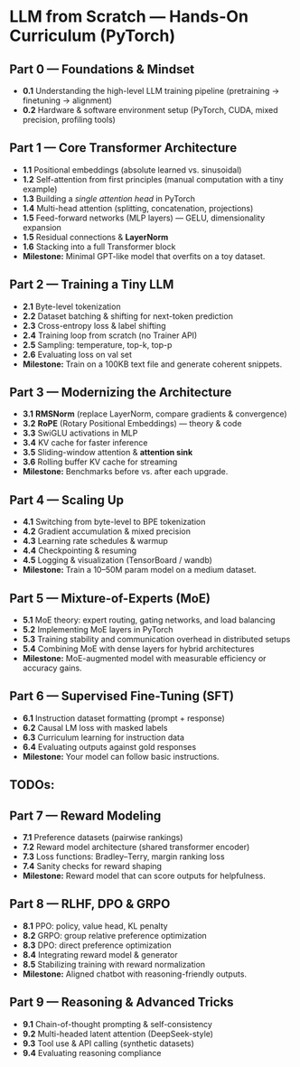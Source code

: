 # LLM from Scratch — Hands-On Curriculum (PyTorch)

## Part 0 — Foundations & Mindset
- **0.1** Understanding the high-level LLM training pipeline (pretraining → finetuning → alignment)
- **0.2** Hardware & software environment setup (PyTorch, CUDA, mixed precision, profiling tools)

## Part 1 — Core Transformer Architecture
- **1.1** Positional embeddings (absolute learned vs. sinusoidal)
- **1.2** Self-attention from first principles (manual computation with a tiny example)
- **1.3** Building a *single attention head* in PyTorch
- **1.4** Multi-head attention (splitting, concatenation, projections)
- **1.5** Feed-forward networks (MLP layers) — GELU, dimensionality expansion
- **1.5** Residual connections & **LayerNorm**
- **1.6** Stacking into a full Transformer block
- **Milestone:** Minimal GPT-like model that overfits on a toy dataset.

## Part 2 — Training a Tiny LLM
- **2.1** Byte-level tokenization
- **2.2** Dataset batching & shifting for next-token prediction
- **2.3** Cross-entropy loss & label shifting
- **2.4** Training loop from scratch (no Trainer API)
- **2.5** Sampling: temperature, top-k, top-p
- **2.6** Evaluating loss on val set
- **Milestone:** Train on a 100KB text file and generate coherent snippets.

## Part 3 — Modernizing the Architecture
- **3.1** **RMSNorm** (replace LayerNorm, compare gradients & convergence)
- **3.2** **RoPE** (Rotary Positional Embeddings) — theory & code
- **3.3** SwiGLU activations in MLP
- **3.4** KV cache for faster inference
- **3.5** Sliding-window attention & **attention sink**
- **3.6** Rolling buffer KV cache for streaming
- **Milestone:** Benchmarks before vs. after each upgrade.

## Part 4 — Scaling Up
- **4.1** Switching from byte-level to BPE tokenization
- **4.2** Gradient accumulation & mixed precision
- **4.3** Learning rate schedules & warmup
- **4.4** Checkpointing & resuming
- **4.5** Logging & visualization (TensorBoard / wandb)
- **Milestone:** Train a 10–50M param model on a medium dataset.

## Part 5 — Mixture-of-Experts (MoE)
- **5.1** MoE theory: expert routing, gating networks, and load balancing
- **5.2** Implementing MoE layers in PyTorch
- **5.3** Training stability and communication overhead in distributed setups
- **5.4** Combining MoE with dense layers for hybrid architectures
- **Milestone:** MoE-augmented model with measurable efficiency or accuracy gains.

## Part 6 — Supervised Fine-Tuning (SFT)
- **6.1** Instruction dataset formatting (prompt + response)
- **6.2** Causal LM loss with masked labels
- **6.3** Curriculum learning for instruction data
- **6.4** Evaluating outputs against gold responses
- **Milestone:** Your model can follow basic instructions.


## TODOs:
## Part 7 — Reward Modeling
- **7.1** Preference datasets (pairwise rankings)
- **7.2** Reward model architecture (shared transformer encoder)
- **7.3** Loss functions: Bradley–Terry, margin ranking loss
- **7.4** Sanity checks for reward shaping
- **Milestone:** Reward model that can score outputs for helpfulness.

## Part 8 — RLHF, DPO & GRPO
- **8.1** PPO: policy, value head, KL penalty
- **8.2** GRPO: group relative preference optimization
- **8.3** DPO: direct preference optimization
- **8.4** Integrating reward model & generator
- **8.5** Stabilizing training with reward normalization
- **Milestone:** Aligned chatbot with reasoning-friendly outputs.

## Part 9 — Reasoning & Advanced Tricks
- **9.1** Chain-of-thought prompting & self-consistency
- **9.2** Multi-headed latent attention (DeepSeek-style)
- **9.3** Tool use & API calling (synthetic datasets)
- **9.4** Evaluating reasoning compliance
